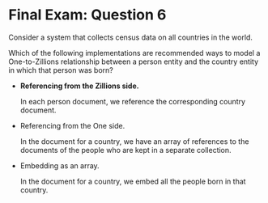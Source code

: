 # Final Exam: Question 6

Consider a system that collects census data on all countries in the world.

Which of the following implementations are recommended ways to model a One-to-Zillions relationship between a person entity and the country entity in which that person was born?



- **Referencing from the Zillions side.**

    In each person document, we reference the corresponding country document.

- Referencing from the One side.

    In the document for a country, we have an array of references to the documents of the people who are kept in a separate collection.

- Embedding as an array.

    In the document for a country, we embed all the people born in that country.